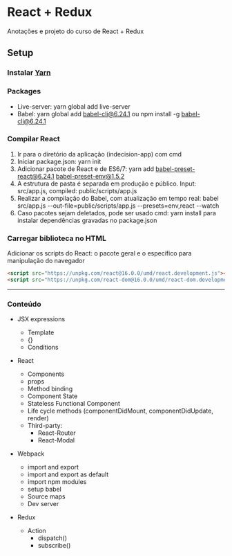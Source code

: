 # React + Redux
Anotações e projeto do curso de React + Redux

## Setup
### Instalar [Yarn](https://yarnpkg.com/en/)


### Packages
- Live-server: yarn global add live-server
- Babel: yarn global add babel-cli@6.24.1 ou npm install -g babel-cli@6.24.1


### Compilar React
1. Ir para o diretório da aplicação (indecision-app) com cmd
2. Iniciar package.json: yarn init
3. Adicionar pacote de React e de ES6/7: yarn add babel-preset-react@6.24.1 babel-preset-env@1.5.2
4. A estrutura de pasta é separada em produção e público. Input: src/app.js, compiled: public/scripts/app.js
5. Realizar a compilação do Babel, com atualização em tempo real: babel src/app.js --out-file=public/scripts/app.js --presets=env,react --watch
6. Caso pacotes sejam deletados, pode ser usado cmd: yarn install para instalar dependências gravadas no package.json


### Carregar biblioteca no HTML

Adicionar os scripts do React: o pacote geral e o específico para manipulação do navegador
```html
<script src="https://unpkg.com/react@16.0.0/umd/react.development.js"></script>
<script src="https://unpkg.com/react-dom@16.0.0/umd/react-dom.development.js"></script>
```


--------


### Conteúdo
- JSX expressions
  - Template
  - {}
  - Conditions


- React
  - Components
  - props
  - Method binding
  - Component State
  - Stateless Functional Component
  - Life cycle methods (componentDidMount, componentDidUpdate, render)
  - Third-party:
    - React-Router
    - React-Modal
    

- Webpack
  - import and export
  - import and export as default
  - import npm modules
  - setup babel
  - Source maps
  - Dev server
    

- Redux
    - Action
      - dispatch()
      - subscribe()